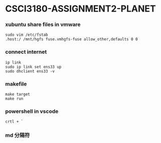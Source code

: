 # CSCI3180-ASSIGNMENT2-PLANET

### xubuntu share files in vmware
```
sudo vim /etc/fstab
.host:/ /mnt/hgfs fuse.vmhgfs-fuse allow_other,defaults 0 0
```

### connect internet
``` 
ip link
sudo ip link set ens33 up
sudo dhclient ens33 -v
```

### makefile
```
make target
make run
```

### powershell in vscode
    crtl + `

### md 分隔符
<div STYLE="page-break-after: always;"></div>
